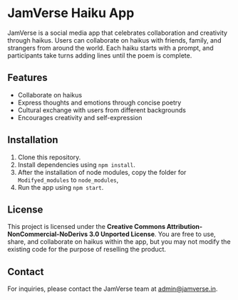 # JamVerse Haiku App

JamVerse is a social media app that celebrates collaboration and creativity through haikus. Users can collaborate on haikus with friends, family, and strangers from around the world. Each haiku starts with a prompt, and participants take turns adding lines until the poem is complete.

## Features

- Collaborate on haikus
- Express thoughts and emotions through concise poetry
- Cultural exchange with users from different backgrounds
- Encourages creativity and self-expression

## Installation

1. Clone this repository.
2. Install dependencies using `npm install`.
3. After the installation of node modules, copy the folder for `Modifyed_modules` to `node_modules`,
4. Run the app using `npm start`.

## License

This project is licensed under the **Creative Commons Attribution-NonCommercial-NoDerivs 3.0 Unported License**. You are free to use, share, and collaborate on haikus within the app, but you may not modify the existing code for the purpose of reselling the product.

## Contact

For inquiries, please contact the JamVerse team at admin@jamverse.in.
